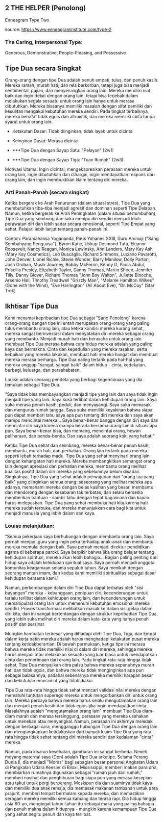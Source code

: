 ## **2**  THE HELPER  (Penolong)
Enneagram Type Two

source: https://www.enneagraminstitute.com/type-2
### The Caring, Interpersonal Type:  
Generous, Demonstrative, People-Pleasing, and Possessive

## Tipe Dua secara Singkat

Orang-orang dengan tipe Dua adalah penuh empati, tulus, dan penuh kasih. Mereka ramah, murah hati, dan rela berkorban, tetapi juga bisa menjadi sentimental, pujian, dan menyenangkan orang lain. Mereka memiliki niat baik dan ingin dekat dengan orang lain, tetapi bisa terjebak dalam melakukan segala sesuatu untuk orang lain hanya untuk merasa dibutuhkan. Mereka biasanya memiliki masalah dengan sifat pemiliki dan kesulitan mengakui kebutuhan mereka sendiri. Pada tingkat terbaiknya, mereka bersifat tidak egois dan altruistik, dan mereka memiliki cinta tanpa syarat untuk orang lain.

- Ketakutan Dasar: Tidak diinginkan, tidak layak untuk dicintai 

- Keinginan Dasar: Merasa dicintai 

- ***Tipe Dua dengan Sayap Satu: "Pelayan"  (2w1)

- ***Tipe Dua dengan Sayap Tiga: "Tuan Rumah"  (2w3)

Motivasi Utama: Ingin dicintai, mengekspresikan perasaan mereka untuk orang lain, ingin dibutuhkan dan dihargai, ingin mendapatkan respons dari orang lain, dan ingin membuktikan klaim tentang diri mereka.

### Arti Panah-Panah (secara singkat) 
Ketika bergerak ke Arah Penurunan (dalam situasi stres), Tipe Dua yang membutuhkan tiba-tiba menjadi agresif dan dominan seperti Tipe Delapan. Namun, ketika bergerak ke Arah Peningkatan (dalam situasi pertumbuhan), Tipe Dua yang sombong dan suka menipu diri sendiri menjadi lebih perawatan diri dan lebih sadar secara emosional, seperti Tipe Empat yang sehat. Pelajari lebih lanjut tentang panah-panah ini.

Contoh: Paramahansa Yogananda, Paus Yohanes XXIII, Guru Ammaji ("Sang Sembahyang Penguasa"), Byron Katie, Uskup Desmond Tutu, Eleanor Roosevelt, Nancy Reagan, Monica Lewinsky, Ann Landers, Mary Kay Ash (Mary Kay Cosmetics), Leo Buscaglia, Richard Simmons, Luciano Pavarotti, John Denver, Lionel Richie, Stevie Wonder, Barry Manilow, Dolly Parton, Josh Groban, Musik Journey, Bobby McFerrin, Kenny G, Paula Abdul, Priscilla Presley, Elizabeth Taylor, Danny Thomas, Martin Sheen, Jennifer Tilly, Danny Glover, Richard Thomas "John Boy Walton", Juliette Binoche, Arsenio Hall, Timothy Treadwell "Grizzly Man", "Melanie Hamilton Wilkes" (Gone with the Wind), "Eve Harrington" (All About Eve), "Dr. McCoy" (Star Trek)

## Ikhtisar Tipe Dua

Kami menamai kepribadian tipe Dua sebagai "Sang Penolong" karena orang-orang dengan tipe ini entah merupakan orang-orang yang paling tulus membantu orang lain, atau ketika kondisi mereka kurang sehat, mereka sangat berinvestasi dalam menyatakan diri mereka sebagai orang yang membantu. Menjadi murah hati dan berusaha untuk orang lain membuat Tipe Dua merasa bahwa cara hidup mereka adalah yang paling kaya dan bermakna. Cinta dan kepedulian yang mereka rasakan, serta kebaikan yang mereka lakukan, membuat hati mereka hangat dan membuat mereka merasa berharga. Tipe Dua paling tertarik pada hal-hal yang mereka anggap "sangat, sangat baik" dalam hidup - cinta, kedekatan, berbagi, keluarga, dan persahabatan.

Louise adalah seorang pendeta yang berbagi kegembiraan yang dia temukan sebagai Tipe Dua.

"Saya tidak bisa membayangkan menjadi tipe yang lain dan saya tidak ingin menjadi tipe yang lain. Saya suka terlibat dalam kehidupan orang lain. Saya suka merasa penuh kasih, peduli, dan menyayangi. Saya suka memasak dan mengurus rumah tangga. Saya suka memiliki keyakinan bahwa siapa pun dapat memberi tahu saya apa pun tentang diri mereka dan saya akan mampu mencintai mereka... Saya benar-benar bangga dengan diri saya dan mencintai diri saya karena mampu berada bersama orang lain di situasi apa pun. Saya benar-benar bisa, dan memang, mencintai orang, hewan peliharaan, dan benda-benda. Dan saya adalah seorang koki yang hebat!"

Ketika Tipe Dua sehat dan seimbang, mereka benar-benar penuh kasih, membantu, murah hati, dan perhatian. Orang lain tertarik pada mereka seperti lebah terhadap madu. Tipe Dua yang sehat menyinari orang lain dengan kehangatan hati mereka. Mereka membangkitkan semangat orang lain dengan apresiasi dan perhatian mereka, membantu orang melihat kualitas positif dalam diri mereka yang sebelumnya belum disadari. Singkatnya, Tipe Dua yang sehat adalah perwujudan dari "orang tua yang baik" yang diinginkan semua orang: seseorang yang melihat mereka apa adanya, memahami mereka dengan belas kasihan yang besar, membantu dan mendorong dengan kesabaran tak terbatas, dan selalu bersedia memberikan bantuan - sambil tahu dengan tepat bagaimana dan kapan harus melepaskan. Tipe Dua yang sehat membuka hati kita karena hati mereka sudah terbuka, dan mereka menunjukkan cara bagi kita untuk menjadi manusia yang lebih dalam dan kaya.

### Louise melanjutkan:

"Semua pekerjaan saya berhubungan dengan membantu orang lain. Saya pernah menjadi guru yang ingin peka terhadap anak-anak dan membantu mereka memulai dengan baik. Saya pernah menjadi direktur pendidikan agama di beberapa paroki. Saya berpikir bahwa jika orang belajar tentang kehidupan spiritual, mereka akan lebih bahagia... Bagian paling penting dari hidup saya adalah kehidupan spiritual saya. Saya pernah menjadi anggota komunitas keagamaan selama sepuluh tahun. Saya menikah dengan seorang mantan imam, dan kedua kami memiliki spiritualitas sebagai dasar kehidupan bersama kami."

Namun, perkembangan dalam diri Tipe Dua dapat terbatas oleh "sisi bayangan" mereka - kebanggaan, penipuan diri, kecenderungan untuk terlalu terlibat dalam kehidupan orang lain, dan kecenderungan untuk memanipulasi orang lain untuk memenuhi kebutuhan emosional mereka sendiri. Proses transformasi melibatkan masuk ke dalam sisi gelap dalam diri kita, dan ini sangat bertentangan dengan struktur kepribadian Tipe Dua, yang lebih suka melihat diri mereka dalam kata-kata yang hanya penuh positif dan bersinar.

Mungkin hambatan terbesar yang dihadapi oleh Tipe Dua, Tiga, dan Empat dalam kerja batin mereka adalah harus menghadapi ketakutan pusat mereka tentang ketidakberartian. Di bawah permukaan, ketiga tipe ini merasa bahwa mereka tidak memiliki nilai di dalam diri mereka, sehingga mereka harus menjadi atau melakukan sesuatu yang luar biasa untuk mendapatkan cinta dan penerimaan dari orang lain. Pada tingkat rata-rata hingga tidak sehat, Tipe Dua menyajikan citra palsu bahwa mereka sepenuhnya murah hati dan tidak egois, dan bahwa mereka tidak menginginkan apa pun sebagai balasannya, padahal sebenarnya mereka memiliki harapan besar dan kebutuhan emosional yang tidak diakui.

Tipe Dua rata-rata hingga tidak sehat mencari validasi nilai mereka dengan mematuhi tuntutan superego mereka untuk mengorbankan diri untuk orang lain. Mereka percaya bahwa mereka harus selalu mengutamakan orang lain dan menjadi penuh kasih dan tidak egois jika ingin mendapatkan cinta. Masalahnya adalah "mengutamakan orang lain" membuat Tipe Dua diam-diam marah dan merasa tersinggung, perasaan yang mereka usahakan untuk menekan atau menyangkal. Namun, perasaan ini akhirnya meledak dengan berbagai cara, mengganggu hubungan Tipe Dua dengan orang lain dan mengungkapkan ketidakaslian dari banyak klaim Tipe Dua yang rata-rata hingga tidak sehat tentang diri mereka sendiri dan kedalaman "cinta" mereka.

Namun, pada kisaran kesehatan, gambaran ini sangat berbeda. Nenek moyang maternal saya (Don) adalah Tipe Dua arketipe. Selama Perang Dunia II, dia menjadi "Moms" bagi sebagian besar personel Angkatan Udara di Pangkalan Udara Keesler di Biloxi, Mississippi, memberi makan para pria, membiarkan rumahnya digunakan sebagai "rumah jauh dari rumah," memberi nasihat dan penghiburan bagi siapa pun yang merasa kesepian atau takut untuk pergi berperang. Meskipun dia dan suaminya tidak kaya dan memiliki dua anak remaja, dia memasak makanan tambahan untuk para prajurit, memberi tempat bermalam kepada mereka, dan memastikan seragam mereka memiliki semua kancing dan terasa rapi. Dia hidup hingga usia 80-an, mengingat tahun-tahun itu sebagai masa yang paling bahagia dan penuh makna dalam hidupnya - mungkin karena kemampuan Tipe Dua yang sehat begitu penuh dan kaya terlibat.